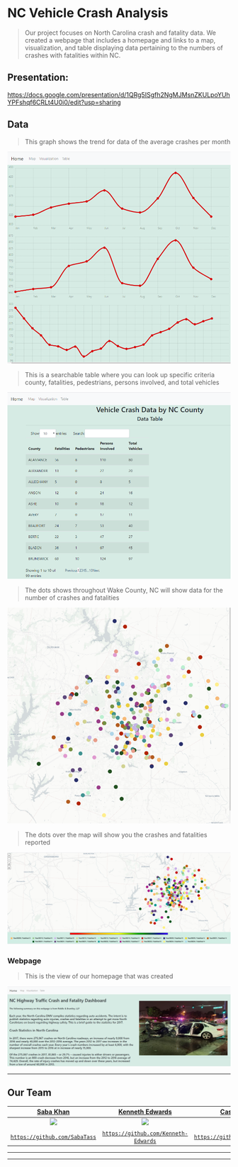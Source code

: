 # NC Vehicle Crash Analysis

> Our project focuses on North Carolina crash and fatality data.  We created a webpage that includes a homepage and links to a map, visualization, and table displaying data pertaining to the numbers of crashes with fatalities within NC.


## Presentation:
https://docs.google.com/presentation/d/1QRg5ISgfh2NgMJMsnZKULpoYUhYPFshqf6CRLt4U0i0/edit?usp=sharing


## Data
> This graph shows the trend for data of the average crashes per month

![Crashes per Month](/Images/image(1).png)




> This is a searchable table where you can look up specific criteria county, fatalities, pedestrians, persons involved, and total vehicles

![County Data Table](/Images/image(2).png) 



> The dots shows throughout Wake County, NC will show data for the number of crashes and fatalities

![Wake County Map ](/Images/image.png)



> The dots over the map will show you the crashes and fatalities reported

![Wake County Map ](/Images/Screenshot.png) 


### Webpage

> This is the view of our homepage that was created

![Webpage Homepage ](/Images/Homepage.png) 





---

## Our Team

| <a href="https://github.com/SabaTass" target="_blank">**Saba Khan**</a> | <a href="https://github.com/Kenneth-Edwards" target="_blank">**Kenneth Edwards**</a> | <a href="https://github.com/CassPMyers" target="_blank">**Cassy Myers**</a> |
| :---: |:---:| :---:|
| ![](https://avatars0.githubusercontent.com/u/9957601?s=200)   | ![](https://avatars2.githubusercontent.com/u/51466879?s=200) | ![](https://avatars1.githubusercontent.com/u/53923863?s=200)  |
| <a href="https://github.com/SabaTass" target="_blank">`https://github.com/SabaTass`</a> | <a href="https://github.com/Kenneth-Edwards" target="_blank">`https://github.com/Kenneth-Edwards`</a> | <a href="https://github.com/CassPMyers" target="_blank">`https://github.com/CassPMyers`</a> |
---

---

